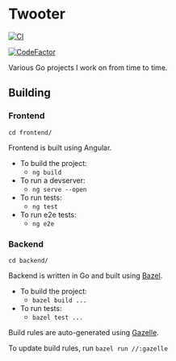 # Twooter

[![CI](https://github.com/tedsilb/twooter/actions/workflows/main.yml/badge.svg)](https://github.com/tedsilb/twooter/actions/workflows/main.yml)

[![CodeFactor](https://www.codefactor.io/repository/github/tedsilb/twooter/badge)](https://www.codefactor.io/repository/github/tedsilb/twooter)

Various Go projects I work on from time to time.

## Building

### Frontend

`cd frontend/`

Frontend is built using Angular.

- To build the project:
  - `ng build`
- To run a devserver:
  - `ng serve --open`
- To run tests:
  - `ng test`
- To run e2e tests:
  - `ng e2e`

### Backend

`cd backend/`

Backend is written in Go and built using [Bazel](https://bazel.build).

- To build the project:
  - `bazel build ...`
- To run tests:
  - `bazel test ...`

Build rules are auto-generated using [Gazelle](https://github.com/bazelbuild/bazel-gazelle).

To update build rules, run `bazel run //:gazelle`
